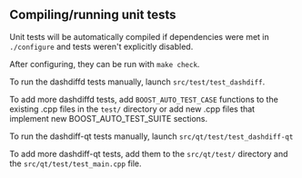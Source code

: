 Compiling/running unit tests
------------------------------------

Unit tests will be automatically compiled if dependencies were met in `./configure`
and tests weren't explicitly disabled.

After configuring, they can be run with `make check`.

To run the dashdiffd tests manually, launch `src/test/test_dashdiff`.

To add more dashdiffd tests, add `BOOST_AUTO_TEST_CASE` functions to the existing
.cpp files in the `test/` directory or add new .cpp files that
implement new BOOST_AUTO_TEST_SUITE sections.

To run the dashdiff-qt tests manually, launch `src/qt/test/test_dashdiff-qt`

To add more dashdiff-qt tests, add them to the `src/qt/test/` directory and
the `src/qt/test/test_main.cpp` file.
